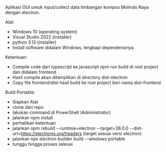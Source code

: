 Aplikasi GUI untuk input/collect data timbangan kompos Molindo Raya dengan electron.

Alat:
- Windows 10 (operating system)
- Visual Studio 2022 (installer)
- python 3.13 (installer)
- Install software didalam Windows, lengkapi dependensinya.

Ketentuan:
- Compile code dari typescript ke javascript npm run build di root project dan didalam frontend 
- Hasil compile akan ditampilkan di directory dist-electron
- Copy file frontend/dist hasil build ke root project beri nama dist-frontend

Build Portable:
- Siapkan Alat
- clone dari repo
- lakukan command di PowerShell (Administrator)
- jalankan npm install
- perhatikan ketentuan
- jalankan npm rebuild --runtime=electron --target=38.0.0 --dist-url=https://electronjs.org/headers (target sesuai versi electron)
- jalankan npx electron-builder build --windows portable
- tunggu hingga proses selesai
